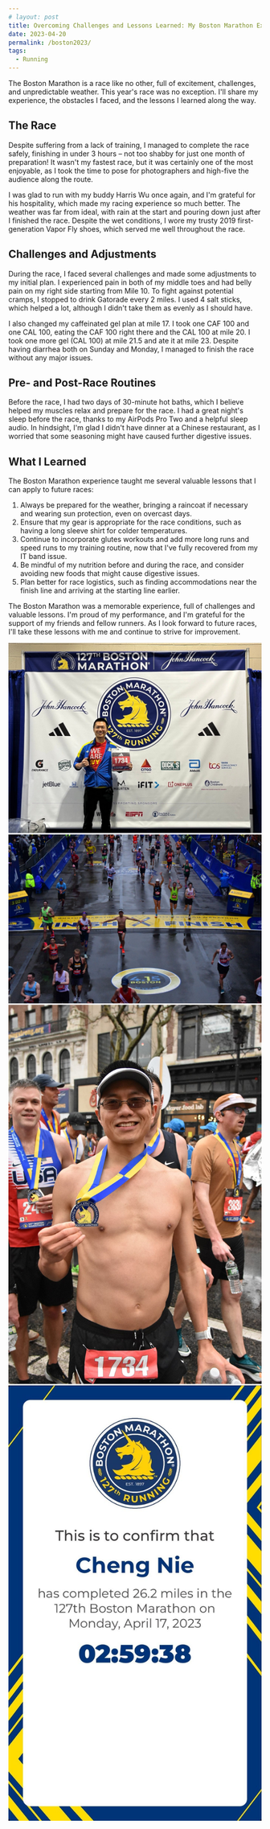 ```yaml
---
# layout: post
title: Overcoming Challenges and Lessons Learned: My Boston Marathon Experience
date: 2023-04-20
permalink: /boston2023/
tags:
  - Running
---
```



The Boston Marathon is a race like no other, full of excitement, challenges, and unpredictable weather. This year's race was no exception. I'll share my experience, the obstacles I faced, and the lessons I learned along the way.

## The Race

Despite suffering from a lack of training, I managed to complete the race safely, finishing in under 3 hours – not too shabby for just one month of preparation! It wasn't my fastest race, but it was certainly one of the most enjoyable, as I took the time to pose for photographers and high-five the audience along the route.

I was glad to run with my buddy Harris Wu once again, and I'm grateful for his hospitality, which made my racing experience so much better. The weather was far from ideal, with rain at the start and pouring down just after I finished the race. Despite the wet conditions, I wore my trusty 2019 first-generation Vapor Fly shoes, which served me well throughout the race.

## Challenges and Adjustments

During the race, I faced several challenges and made some adjustments to my initial plan. I experienced pain in both of my middle toes and had belly pain on my right side starting from Mile 10. To fight against potential cramps, I stopped to drink Gatorade every 2 miles. I used 4 salt sticks, which helped a lot, although I didn't take them as evenly as I should have.

I also changed my caffeinated gel plan at mile 17. I took one CAF 100 and one CAL 100, eating the CAF 100 right there and the CAL 100 at mile 20. I took one more gel (CAL 100) at mile 21.5 and ate it at mile 23. Despite having diarrhea both on Sunday and Monday, I managed to finish the race without any major issues.

## Pre- and Post-Race Routines

Before the race, I had two days of 30-minute hot baths, which I believe helped my muscles relax and prepare for the race. I had a great night's sleep before the race, thanks to my AirPods Pro Two and a helpful sleep audio. In hindsight, I'm glad I didn't have dinner at a Chinese restaurant, as I worried that some seasoning might have caused further digestive issues.

## What I Learned

The Boston Marathon experience taught me several valuable lessons that I can apply to future races:

1. Always be prepared for the weather, bringing a raincoat if necessary and wearing sun protection, even on overcast days.
1. Ensure that my gear is appropriate for the race conditions, such as having a long sleeve shirt for colder temperatures.
1. Continue to incorporate glutes workouts and add more long runs and speed runs to my training routine, now that I've fully recovered from my IT band issue.
1. Be mindful of my nutrition before and during the race, and consider avoiding new foods that might cause digestive issues.
1. Plan better for race logistics, such as finding accommodations near the finish line and arriving at the starting line earlier.

The Boston Marathon was a memorable experience, full of challenges and valuable lessons. I'm proud of my performance, and I'm grateful for the support of my friends and fellow runners. As I look forward to future races, I'll take these lessons with me and continue to strive for improvement.

![](/files/pics/boston2023expo.jpg)
![](/files/pics/boston2023finish.jpg)
![](/files/pics/boston2023medal.jpg)
![](/files/pics/boston2023time.jpg)
